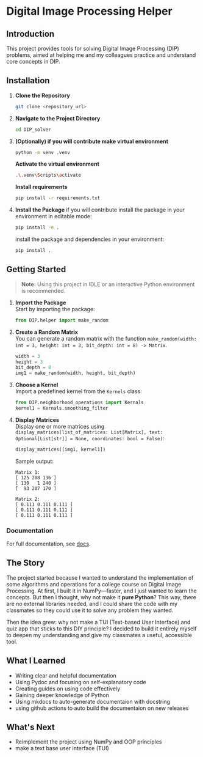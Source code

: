 # Digital Image Processing Helper

## Introduction

This project provides tools for solving Digital Image Processing (DIP) problems, aimed at helping me and my colleagues practice and understand core concepts in DIP.

## Installation

1. **Clone the Repository**  
   ```bash
   git clone <repository_url>
   ```

2. **Navigate to the Project Directory**  
   ```bash
   cd DIP_solver
   ```
3. **(Optionally) if you will contribute make virtual environment**
   ```bash
   python -m venv .venv
   ```
   **Activate the virtual environment**
   ```bash
   .\.venv\Scripts\activate
   ```

   **Install requirements**
   ```bash
   pip install -r requirements.txt
   ```

4. **Install the Package**
   if you will contribute install the package in your environment in editable mode:
   ```bash
   pip install -e .
   ```

   install the package and dependencies in your environment:
   ```bash
   pip install .
   ```

## Getting Started

> **Note:** Using this project in IDLE or an interactive Python environment is recommended.

1. **Import the Package**  
   Start by importing the package:
   ```python
   from DIP.helper import make_random
   ```

2. **Create a Random Matrix**  
   You can generate a random matrix with the function `make_random(width: int = 3, height: int = 3, bit_depth: int = 8) -> Matrix`.
   ```python
   width = 3
   height = 3
   bit_depth = 8
   img1 = make_random(width, height, bit_depth)
   ```

3. **Choose a Kernel**  
   Import a predefined kernel from the `Kernels` class:
   ```python
   from DIP.neighborhood_operations import Kernals
   kernel1 = Kernals.smoothing_filter
   ```

4. **Display Matrices**  
   Display one or more matrices using `display_matrices(list_of_matrices: List[Matrix], text: Optional[List[str]] = None, coordinates: bool = False)`:
   ```python
   display_matrices([img1, kernel1])
   ```
   Sample output:
   ```
   Matrix 1:
   [ 125 208 136 ]
   [ 130   1 240 ]
   [  93 207 170 ]

   Matrix 2:
   [ 0.111 0.111 0.111 ]
   [ 0.111 0.111 0.111 ]
   [ 0.111 0.111 0.111 ]
   ```

### Documentation
For full documentation, see [docs](https://abdo-eid.github.io/DIP_solver/site/).

## The Story

The project started because I wanted to understand the implementation of some algorithms and operations for a college course on Digital Image Processing. At first, I built it in NumPy—faster, and I just wanted to learn the concepts. But then I thought, why not make it **pure Python**? This way, there are no external libraries needed, and I could share the code with my classmates so they could use it to solve any problem they wanted.

Then the idea grew: why not make a TUI (Text-based User Interface) and quiz app that sticks to this DIY principle? I decided to build it entirely myself to deepen my understanding and give my classmates a useful, accessible tool.

## What I Learned

- Writing clear and helpful documentation
- Using Pydoc and focusing on self-explanatory code
- Creating guides on using code effectively
- Gaining deeper knowledge of Python
- Using mkdocs to auto-generate documentaion with docstring
- using github actions to auto build the documentaion on new releases

## What's Next

- Reimplement the project using NumPy and OOP principles
- make a text base user interface (TUI)
